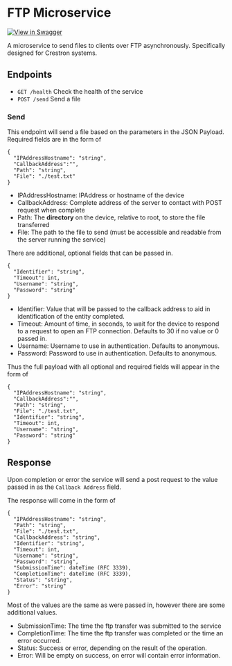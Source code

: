# FTP Microservice

[![View in Swagger](http://www.jessemillar.com/view-in-swagger-button/button.svg)](https://byuoitav.github.io/ftp-microservice/)

A microservice to send files to clients over FTP asynchronously. Specifically designed for Crestron systems.

## Endpoints

- `GET /health` Check the health of the service
- `POST /send` Send a file

### Send
  This endpoint will send a file based on the parameters in the JSON Payload. Required fields are in the form of

  ```
{
	"IPAddressHostname": "string",
	"CallbackAddress":"",
	"Path": "string",
	"File": "./test.txt"
}
```

- IPAddressHostname: IPAddress or hostname of the device
- CallbackAddress: Complete address of the server to contact with POST request when complete
- Path: The **directory** on the device, relative to root, to store the file transferred
- File: The path to the file to send (must be accessible and readable from the server running the service)

There are additional, optional fields that can be passed in.

```
{
  "Identifier": "string",
  "Timeout": int,
  "Username": "string",
  "Password": "string"
}
```
- Identifier: Value that will be passed to the callback address to aid in identification of the entity completed.
- Timeout: Amount of time, in seconds, to wait for the device to respond to a request to open an FTP connection. Defaults to 30 if no value or 0 passed in.
- Username: Username to use in authentication. Defaults to anonymous.
- Password: Password to use in authentication. Defaults to anonymous.

Thus the full payload with all optional and required fields will appear in the form of

```
{
  "IPAddressHostname": "string",
  "CallbackAddress":"",
  "Path": "string",
  "File": "./test.txt",
  "Identifier": "string",
  "Timeout": int,
  "Username": "string",
  "Password": "string"
}
```

## Response

Upon completion or error the service will send a post request to the value passed in as the `Callback Address` field.

The response will come in the form of

```
{
  "IPAddressHostname": "string",
  "Path": "string",
  "File": "./test.txt",
  "CallbackAddress": "string",
  "Identifier": "string",
  "Timeout": int,
  "Username": "string",
  "Password": "string",
  "SubmissionTime": dateTime (RFC 3339),
  "CompletionTime": dateTime (RFC 3339),
  "Status": "string",
  "Error": "string"
}
```

Most of the values are the same as were passed in, however there are some additional values.

- SubmissionTime: The time the ftp transfer was submitted to the service
- CompletionTime: The time the ftp transfer was completed or the time an error occurred.
- Status: Success or error, depending on the result of the operation.
- Error: Will be empty on success, on error will contain error information.
